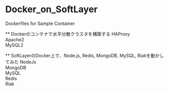 Docker_on_SoftLayer
===================

Dockerfiles for Sample Container

** Dockerのコンテナで水平分散クラスタを構築する
HAProxy  
Apache2  
MySQL2  

** SoftLayerのDocker上で、Node.js, Redis, MongoDB, MySQL, Riakを動かしてみた
NodeJs  
MongoDB  
MySQL  
Redis  
Riak  

